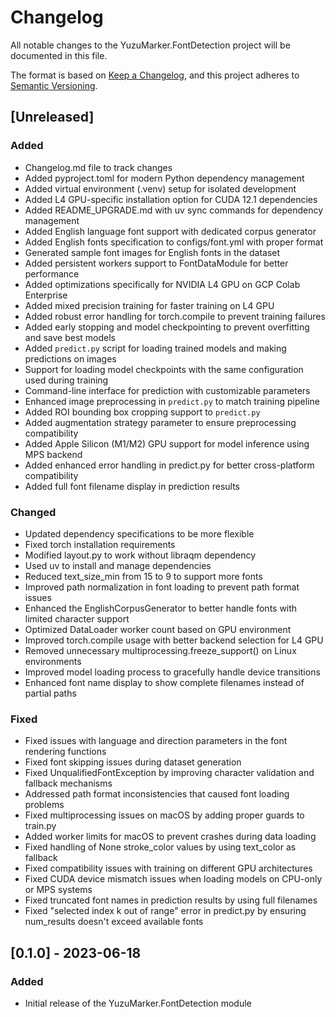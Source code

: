 # Changelog

All notable changes to the YuzuMarker.FontDetection project will be documented in this file.

The format is based on [Keep a Changelog](https://keepachangelog.com/en/1.0.0/),
and this project adheres to [Semantic Versioning](https://semver.org/spec/v2.0.0.html).

## [Unreleased]
### Added
- Changelog.md file to track changes
- Added pyproject.toml for modern Python dependency management
- Added virtual environment (.venv) setup for isolated development
- Added L4 GPU-specific installation option for CUDA 12.1 dependencies
- Added README_UPGRADE.md with uv sync commands for dependency management
- Added English language font support with dedicated corpus generator
- Added English fonts specification to configs/font.yml with proper format
- Generated sample font images for English fonts in the dataset
- Added persistent workers support to FontDataModule for better performance
- Added optimizations specifically for NVIDIA L4 GPU on GCP Colab Enterprise
- Added mixed precision training for faster training on L4 GPU
- Added robust error handling for torch.compile to prevent training failures
- Added early stopping and model checkpointing to prevent overfitting and save best models
- Added `predict.py` script for loading trained models and making predictions on images
- Support for loading model checkpoints with the same configuration used during training
- Command-line interface for prediction with customizable parameters
- Enhanced image preprocessing in `predict.py` to match training pipeline
- Added ROI bounding box cropping support to `predict.py`
- Added augmentation strategy parameter to ensure preprocessing compatibility
- Added Apple Silicon (M1/M2) GPU support for model inference using MPS backend
- Added enhanced error handling in predict.py for better cross-platform compatibility
- Added full font filename display in prediction results

### Changed
- Updated dependency specifications to be more flexible
- Fixed torch installation requirements
- Modified layout.py to work without libraqm dependency
- Used uv to install and manage dependencies
- Reduced text_size_min from 15 to 9 to support more fonts
- Improved path normalization in font loading to prevent path format issues
- Enhanced the EnglishCorpusGenerator to better handle fonts with limited character support
- Optimized DataLoader worker count based on GPU environment
- Improved torch.compile usage with better backend selection for L4 GPU
- Removed unnecessary multiprocessing.freeze_support() on Linux environments
- Improved model loading process to gracefully handle device transitions
- Enhanced font name display to show complete filenames instead of partial paths

### Fixed
- Fixed issues with language and direction parameters in the font rendering functions
- Fixed font skipping issues during dataset generation
- Fixed UnqualifiedFontException by improving character validation and fallback mechanisms
- Addressed path format inconsistencies that caused font loading problems
- Fixed multiprocessing issues on macOS by adding proper guards to train.py
- Added worker limits for macOS to prevent crashes during data loading
- Fixed handling of None stroke_color values by using text_color as fallback
- Fixed compatibility issues with training on different GPU architectures
- Fixed CUDA device mismatch issues when loading models on CPU-only or MPS systems
- Fixed truncated font names in prediction results by using full filenames
- Fixed "selected index k out of range" error in predict.py by ensuring num_results doesn't exceed available fonts

## [0.1.0] - 2023-06-18
### Added
- Initial release of the YuzuMarker.FontDetection module 